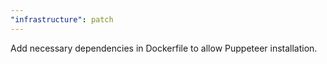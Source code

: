 ```yaml
---
"infrastructure": patch
---
```


Add necessary dependencies in Dockerfile to allow Puppeteer installation.
